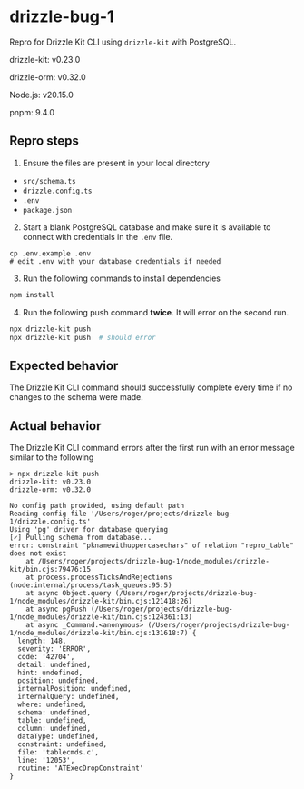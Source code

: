 # drizzle-bug-1

Repro for Drizzle Kit CLI using `drizzle-kit` with PostgreSQL.

drizzle-kit: v0.23.0

drizzle-orm: v0.32.0

Node.js: v20.15.0

pnpm: 9.4.0

## Repro steps

1. Ensure the files are present in your local directory

- `src/schema.ts`
- `drizzle.config.ts`
- `.env`
- `package.json`

2. Start a blank PostgreSQL database and make sure it is available to connect with credentials in the `.env` file.

```
cp .env.example .env
# edit .env with your database credentials if needed
```

3. Run the following commands to install dependencies

```sh
npm install
```

4. Run the following push command **twice**. It will error on the second run.

```sh
npx drizzle-kit push
npx drizzle-kit push  # should error
```

## Expected behavior

The Drizzle Kit CLI command should successfully complete every time if no changes to the schema were made.

## Actual behavior

The Drizzle Kit CLI command errors after the first run with an error message similar to the following

```log
> npx drizzle-kit push
drizzle-kit: v0.23.0
drizzle-orm: v0.32.0

No config path provided, using default path
Reading config file '/Users/roger/projects/drizzle-bug-1/drizzle.config.ts'
Using 'pg' driver for database querying
[✓] Pulling schema from database...
error: constraint "pknamewithuppercasechars" of relation "repro_table" does not exist
    at /Users/roger/projects/drizzle-bug-1/node_modules/drizzle-kit/bin.cjs:79476:15
    at process.processTicksAndRejections (node:internal/process/task_queues:95:5)
    at async Object.query (/Users/roger/projects/drizzle-bug-1/node_modules/drizzle-kit/bin.cjs:121418:26)
    at async pgPush (/Users/roger/projects/drizzle-bug-1/node_modules/drizzle-kit/bin.cjs:124361:13)
    at async _Command.<anonymous> (/Users/roger/projects/drizzle-bug-1/node_modules/drizzle-kit/bin.cjs:131618:7) {
  length: 148,
  severity: 'ERROR',
  code: '42704',
  detail: undefined,
  hint: undefined,
  position: undefined,
  internalPosition: undefined,
  internalQuery: undefined,
  where: undefined,
  schema: undefined,
  table: undefined,
  column: undefined,
  dataType: undefined,
  constraint: undefined,
  file: 'tablecmds.c',
  line: '12053',
  routine: 'ATExecDropConstraint'
}
```

